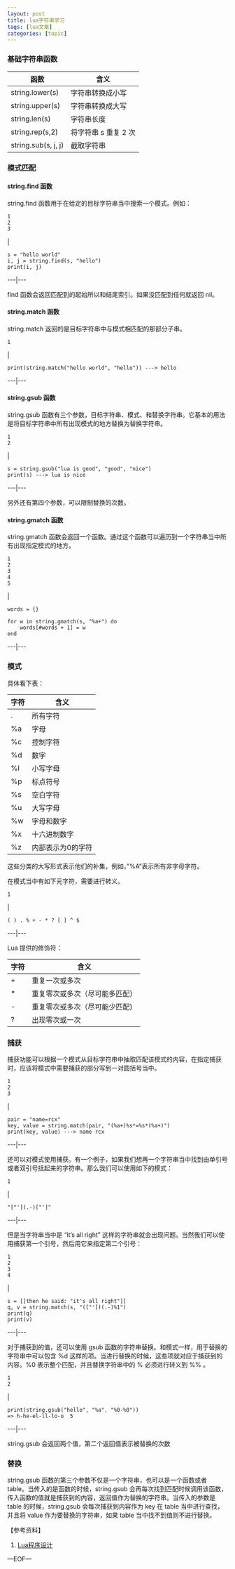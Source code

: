 ```yaml
---
layout: post
title: lua字符串学习 
tags: [lua文章]
categories: [topic]
---
```

### 基础字符串函数

函数 | 含义  
---|---  
string.lower(s) | 字符串转换成小写  
string.upper(s) | 字符串转换成大写  
string.len(s) | 字符串长度  
string.rep(s,2) | 将字符串 s 重复 2 次  
string.sub(s, j, j) | 截取字符串  
  
### 模式匹配

#### string.find 函数

string.find 函数用于在给定的目标字符串当中搜索一个模式。例如：

    
    
    1  
    2  
    3  
    

|

    
    
    s = "hello world"  
    i, j = string.find(s, "hello")  
    print(i, j)   
      
  
---|---  
  
find 函数会返回匹配到的起始所以和结尾索引。如果没匹配到任何就返回 nil。

#### string.match 函数

string.match 返回的是目标字符串中与模式相匹配的那部分子串。

    
    
    1  
    

|

    
    
    print(string.match("hello world", "hello")) ---> hello  
      
  
---|---  
  
#### string.gsub 函数

string.gsub 函数有三个参数，目标字符串、模式、和替换字符串。它基本的用法是将目标字符串中所有出现模式的地方替换为替换字符串。

    
    
    1  
    2  
    

|

    
    
    s = string.gsub("lua is good", "good", "nice")  
    print(s) ---> lua is nice  
      
  
---|---  
  
另外还有第四个参数，可以限制替换的次数。

#### string.gmatch 函数

string.gmatch 函数会返回一个函数。通过这个函数可以遍历到一个字符串当中所有出现指定模式的地方。

    
    
    1  
    2  
    3  
    4  
    5  
    

|

    
    
    words = {}  
      
    for w in string.gmatch(s, "%a+") do  
    	words[#words + 1] = w  
    end  
      
  
---|---  
  
### 模式

具体看下表：

字符 | 含义  
---|---  
. | 所有字符  
%a | 字母  
%c | 控制字符  
%d | 数字  
%l | 小写字母  
%p | 标点符号  
%s | 空白字符  
%u | 大写字母  
%w | 字母和数字  
%x | 十六进制数字  
%z | 内部表示为0的字符  
  
这些分类的大写形式表示他们的补集，例如，”%A”表示所有非字母字符。

在模式当中有如下元字符，需要进行转义。

    
    
    1  
    

|

    
    
    ( ) . % + - * ? [ ] ^ $  
      
  
---|---  
  
Lua 提供的修饰符：

字符 | 含义  
---|---  
+ | 重复一次或多次  
* | 重复零次或多次（尽可能多匹配）  
- | 重复零次或多次（尽可能少匹配)  
? | 出现零次或一次  
  
### 捕获

捕获功能可以根据一个模式从目标字符串中抽取匹配该模式的内容，在指定捕获时，应该将模式中需要捕获的部分写到一对圆括号当中。

    
    
    1  
    2  
    3  
    

|

    
    
    pair = "name=rcx"  
    key, value = string.match(pair, "(%a+)%s*=%s*(%a+)")  
    print(key, value) ---> name rcx  
      
  
---|---  
  
还可以对模式使用捕获。有一个例子，如果我们想再一个字符串当中找到由单引号或者双引号括起来的字符串。那么我们可以使用如下的模式：

    
    
    1  
    

|

    
    
    "["'](.-)["']"  
      
  
---|---  
  
但是当字符串当中是 “it’s all right” 这样的字符串就会出现问题。当然我们可以使用捕获第一个引号，然后用它来指定第二个引号：

    
    
    1  
    2  
    3  
    4  
    

|

    
    
    s = [[then he said: "it's all right"]]  
    q, v = string.match(s, "(["'])(.-)%1")  
    print(q)  
    print(v)  
      
  
---|---  
  
对于捕获到的值，还可以使用 gsub 函数的字符串替换。和模式一样，用于替换的字符串中可以包含 %d
这样的项。当进行替换的时候，这些项就对应于捕获到的内容。%0 表示整个匹配，并且替换字符串中的 % 必须进行转义到 %% 。

    
    
    1  
    2  
    

|

    
    
    print(string.gsub("hello", "%a", "%0-%0"))  
    => h-he-el-ll-lo-o	5  
      
  
---|---  
  
string.gsub 会返回两个值，第二个返回值表示被替换的次数

### 替换

string.gsub 函数的第三个参数不仅是一个字符串，也可以是一个函数或者 table。当传入的是函数的时候，string.gsub
会再每次找到匹配时候调用该函数，传入函数的值就是捕获到的内容，返回值作为替换的字符串。当传入的参数是 table 的时候，string.gsub
会每次捕获到内容作为 key 在 table 当中进行查找，并且将 value 作为要替换的字符串，如果 table 当中找不到值则不进行替换。

【参考资料】

  1. [Lua程序设计](http://book.douban.com/subject/3076942/)

—EOF—